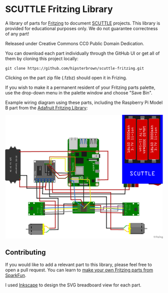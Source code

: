 # SCUTTLE Fritzing Library

A library of parts for [Fritzing](http://fritzing.org/) to document [SCUTTLE](https://www.scuttlerobot.org/) projects. This library is provided for educational purposes only. We do not guarantee correctness of any part!

Released under Creative Commons CC0 Public Domain Dedication.

You can download each part individually through the GitHub UI or get all of them by cloning this project locally:

```console
git clone https://github.com/hipsterbrown/scuttle-fritzing.git
```

Clicking on the part zip file (.fzbz) should open it in Frizing.

If you wish to make it a permanent resident of your Fritzing parts palette, use the drop-down menu in the palette window and choose "Save Bin".

Example wiring diagram using these parts, including the Raspberry Pi Model B part from the [Adafruit Fritzing Library](https://github.com/adafruit/Fritzing-Library):

![SCUTTLE wiring diagram with Raspberry Pi](./docs/scuttle-pi_bb.png)

## Contributing

If you would like to add a relevant part to this library, please feel free to open a pull request. You can learn to [make your own Fritzing parts from SparkFun](https://learn.sparkfun.com/tutorials/make-your-own-fritzing-parts/all).

I used [Inkscape](http://www.inkscape.org/) to design the SVG breadboard view for each part.
